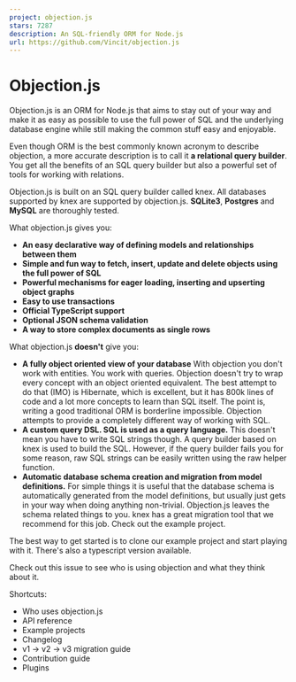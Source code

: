 ```yaml
---
project: objection.js
stars: 7287
description: An SQL-friendly ORM for Node.js
url: https://github.com/Vincit/objection.js
---
```


Objection.js
============

Objection.js is an ORM for Node.js that aims to stay out of your way and make it as easy as possible to use the full power of SQL and the underlying database engine while still making the common stuff easy and enjoyable.

Even though ORM is the best commonly known acronym to describe objection, a more accurate description is to call it **a relational query builder**. You get all the benefits of an SQL query builder but also a powerful set of tools for working with relations.

Objection.js is built on an SQL query builder called knex. All databases supported by knex are supported by objection.js. **SQLite3**, **Postgres** and **MySQL** are thoroughly tested.

What objection.js gives you:

-   **An easy declarative way of defining models and relationships between them**
-   **Simple and fun way to fetch, insert, update and delete objects using the full power of SQL**
-   **Powerful mechanisms for eager loading, inserting and upserting object graphs**
-   **Easy to use transactions**
-   **Official TypeScript support**
-   **Optional JSON schema validation**
-   **A way to store complex documents as single rows**

What objection.js **doesn't** give you:

-   **A fully object oriented view of your database** With objection you don't work with entities. You work with queries. Objection doesn't try to wrap every concept with an object oriented equivalent. The best attempt to do that (IMO) is Hibernate, which is excellent, but it has 800k lines of code and a lot more concepts to learn than SQL itself. The point is, writing a good traditional ORM is borderline impossible. Objection attempts to provide a completely different way of working with SQL.
-   **A custom query DSL. SQL is used as a query language.** This doesn't mean you have to write SQL strings though. A query builder based on knex is used to build the SQL. However, if the query builder fails you for some reason, raw SQL strings can be easily written using the raw helper function.
-   **Automatic database schema creation and migration from model definitions.** For simple things it is useful that the database schema is automatically generated from the model definitions, but usually just gets in your way when doing anything non-trivial. Objection.js leaves the schema related things to you. knex has a great migration tool that we recommend for this job. Check out the example project.

The best way to get started is to clone our example project and start playing with it. There's also a typescript version available.

Check out this issue to see who is using objection and what they think about it.

Shortcuts:

-   Who uses objection.js
-   API reference
-   Example projects
-   Changelog
-   v1 -> v2 -> v3 migration guide
-   Contribution guide
-   Plugins
